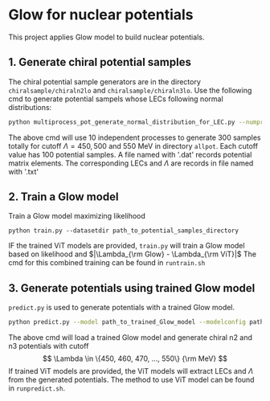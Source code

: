 # Glow for nuclear potentials
This project applies Glow model to build nuclear potentials. 

## 1. Generate chiral potential samples 
The chiral potential sample generators are in the directory `chiralsample/chiraln2lo` and `chiralsample/chiraln3lo`.
Use the following cmd to generate potential sampels whose LECs following normal distributions:
```bash
python multiprocess_pot_generate_normal_distribution_for_LEC.py --numprocess 10
```
The above cmd will use 10 independent processes to generate 300 samples totally 
for cutoff $\Lambda = 450, 500$ and $550$ MeV in directory `allpot`. 
Each cutoff value has 100 potential samples. 
A file named with '.dat' records potential matrix elements.
The corresponding LECs and $\Lambda$ are records in file named with '.txt'

## 2. Train a Glow model
Train a Glow model maximizing likelihood
```
python train.py --datasetdir path_to_potential_samples_directory
```
IF the trained ViT models are provided, 
`train.py` will train a Glow model based on likelihood and $|\Lambda_{\rm Glow} - \Lambda_{\rm ViT}|$
The cmd for this combined training can be found in `runtrain.sh`

## 3. Generate potentials using trained Glow model
`predict.py` is used to generate potentials with a trained Glow model. 
```bash
python predict.py --model path_to_trained_Glow_model --modelconfig path_to_configuration
```
The above cmd will load a trained Glow model and generate chiral n2 and n3 potentials with cutoff 
$$
\Lambda \in \{450, 460, 470, ..., 550\} {\rm MeV}
$$
If trained ViT models are provided, 
the ViT models will extract LECs and $\Lambda$ from the generated potentials. 
The method to use ViT model can be found in `runpredict.sh`.
